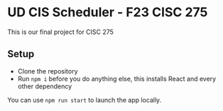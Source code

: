 # UD CIS Scheduler - F23 CISC 275

This is our final project for CISC 275

## Setup
- Clone the repository
- Run `npm i` before you do anything else, this installs React and every other dependency

You can use `npm run start` to launch the app locally.